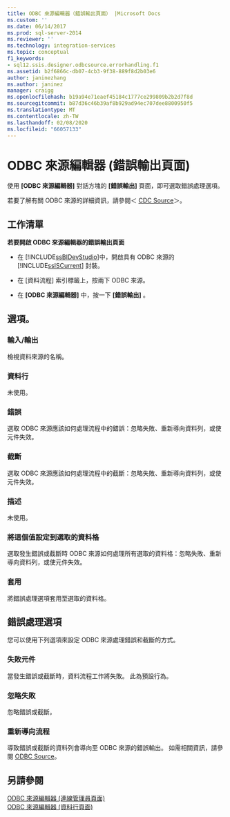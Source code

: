 ```yaml
---
title: ODBC 來源編輯器（錯誤輸出頁面） |Microsoft Docs
ms.custom: ''
ms.date: 06/14/2017
ms.prod: sql-server-2014
ms.reviewer: ''
ms.technology: integration-services
ms.topic: conceptual
f1_keywords:
- sql12.ssis.designer.odbcsource.errorhandling.f1
ms.assetid: b2f6866c-db07-4cb3-9f38-889f8d2b03e6
author: janinezhang
ms.author: janinez
manager: craigg
ms.openlocfilehash: b19a94e71eaef45184c1777ce299809b2b2d7f8d
ms.sourcegitcommit: b87d36c46b39af8b929ad94ec707dee8800950f5
ms.translationtype: MT
ms.contentlocale: zh-TW
ms.lasthandoff: 02/08/2020
ms.locfileid: "66057133"
---
```

# <a name="odbc-source-editor-error-output-page"></a>ODBC 來源編輯器 (錯誤輸出頁面)
  使用 **[ODBC 來源編輯器]** 對話方塊的 **[錯誤輸出]** 頁面，即可選取錯誤處理選項。  
  
 若要了解有關 ODBC 來源的詳細資訊，請參閱＜ [CDC Source](data-flow/cdc-source.md)＞。  
  
## <a name="task-list"></a>工作清單  
 **若要開啟 ODBC 來源編輯器的錯誤輸出頁面**  
  
-   在 [!INCLUDE[ssBIDevStudio](../includes/ssbidevstudio-md.md)]中，開啟具有 ODBC 來源的 [!INCLUDE[ssISCurrent](../includes/ssiscurrent-md.md)] 封裝。  
  
-   在 [資料流程]  索引標籤上，按兩下 ODBC 來源。  
  
-   在 **[ODBC 來源編輯器]** 中，按一下 **[錯誤輸出]** 。  
  
## <a name="options"></a>選項。  
  
### <a name="inputoutput"></a>輸入/輸出  
 檢視資料來源的名稱。  
  
### <a name="column"></a>資料行  
 未使用。  
  
### <a name="error"></a>錯誤  
 選取 ODBC 來源應該如何處理流程中的錯誤：忽略失敗、重新導向資料列，或使元件失效。  
  
### <a name="truncation"></a>截斷  
 選取 ODBC 來源應該如何處理流程中的截斷：忽略失敗、重新導向資料列，或使元件失效。  
  
### <a name="description"></a>描述  
 未使用。  
  
### <a name="set-this-value-to-selected-cells"></a>將這個值設定到選取的資料格  
 選取發生錯誤或截斷時 ODBC 來源如何處理所有選取的資料格：忽略失敗、重新導向資料列，或使元件失效。  
  
### <a name="apply"></a>套用  
 將錯誤處理選項套用至選取的資料格。  
  
## <a name="error-handling-options"></a>錯誤處理選項  
 您可以使用下列選項來設定 ODBC 來源處理錯誤和截斷的方式。  
  
### <a name="fail-component"></a>失敗元件  
 當發生錯誤或截斷時，資料流程工作將失敗。 此為預設行為。  
  
### <a name="ignore-failure"></a>忽略失敗  
 忽略錯誤或截斷。  
  
### <a name="redirect-flow"></a>重新導向流程  
 導致錯誤或截斷的資料列會導向至 ODBC 來源的錯誤輸出。 如需相關資訊，請參閱 [ODBC Source](data-flow/odbc-source.md)。  
  
## <a name="see-also"></a>另請參閱  
 [ODBC 來源編輯器 &#40;連線管理員頁面&#41;](../../2014/integration-services/odbc-source-editor-connection-manager-page.md)   
 [ODBC 來源編輯器 &#40;資料行頁面&#41;](../../2014/integration-services/odbc-source-editor-columns-page.md)  
  
  
